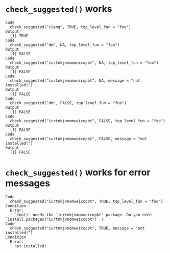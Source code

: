 # `check_suggested()` works

    Code
      check_suggested("rlang", TRUE, top_level_fun = "foo")
    Output
      [1] TRUE
    Code
      check_suggested("dm", NA, top_level_fun = "foo")
    Output
      [1] FALSE
    Code
      check_suggested("iurtnkjvmomweicopbt", NA, top_level_fun = "foo")
    Output
      [1] FALSE
    Code
      check_suggested("iurtnkjvmomweicopbt", NA, message = "not installed!")
    Output
      [1] FALSE
    Code
      check_suggested("dm", FALSE, top_level_fun = "foo")
    Output
      [1] FALSE
    Code
      check_suggested("iurtnkjvmomweicopbt", FALSE, top_level_fun = "foo")
    Output
      [1] FALSE
    Code
      check_suggested("iurtnkjvmomweicopbt", FALSE, message = "not installed!")
    Output
      [1] FALSE

# `check_suggested()` works for error messages

    Code
      check_suggested("iurtnkjvmomweicopbt", TRUE, top_level_fun = "foo")
    Condition
      Error:
      ! `foo()` needs the 'iurtnkjvmomweicopbt' package. Do you need `install.packages("iurtnkjvmomweicopbt")` ?
    Code
      check_suggested("iurtnkjvmomweicopbt", TRUE, message = "not installed!")
    Condition
      Error:
      ! not installed!

